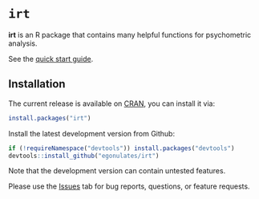 
# `irt`

**irt** is an R package that contains many helpful functions for
psychometric analysis.

See the [quick start
guide](https://cran.r-project.org/web/packages/irt/vignettes/irt-quick-start.html).

## Installation

The current release is available on
[CRAN](https://cran.r-project.org/web/packages/irt), you can install it
via:

``` r
install.packages("irt")
```

Install the latest development version from Github:

``` r
if (!requireNamespace("devtools")) install.packages("devtools")
devtools::install_github("egonulates/irt")
```

Note that the development version can contain untested features.

Please use the
[Issues](https://cran.r-project.org/web/packages/irt/issues) tab for bug
reports, questions, or feature requests.
